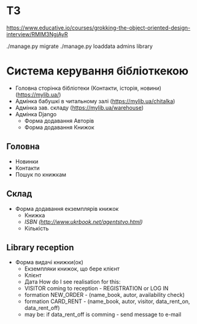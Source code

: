 # ТЗ
https://www.educative.io/courses/grokking-the-object-oriented-design-interview/RMlM3NgjAyR

   ./manage.py migrate
   ./manage.py loaddata admins library


# Система керування бібліоткекою

* Головна сторінка бібліотеки (Контакти, історія, новини) (https://mylib.ua/)
* Адмінка бабушкі в читальному залі (https://mylib.ua/chitalka)
* Адмінка зав. складу (https://mylib.ua/warehouse)
* Адмінка Django
  * Форма додавання Авторів
  * Форма додавання Книжок

## Головна
  * Новинки
  * Контакти
  * Пошук по книжкам

## Склад
  * Форма додавання екземплярів книжок
    * Книжка
    * *ISBN (http://www.ukrbook.net/agentstvo.html)*
    * Кількість

## Library reception
  * Форма видачі книжки(ок)
    * Екземпляки книжок, що бере клієнт
    * Клієнт
    * Дата
    How do I see realisation for this:
    - VISITOR coming to reception - REGISTRATION or LOG IN
    - formation NEW_ORDER - (name_book, autor, availability check)
    - formation CARD_RENT - (name_book, autor, visitor, data_rent_on, data_rent_off)
    - may be: if data_rent_off is comming - send message to e-mail

